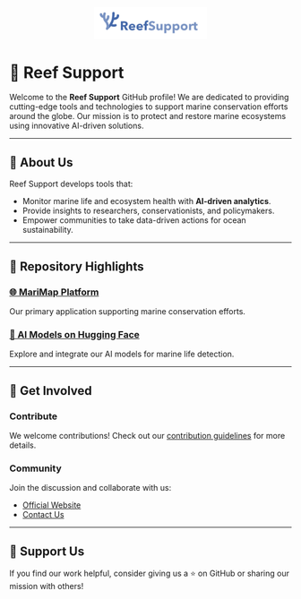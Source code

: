 <p align="center">
  <picture>
    <source media="(prefers-color-scheme: dark)" srcset="https://raw.githubusercontent.com/reefsupport/.github/main/profile/logo_text_horizontal_transparent_white.png">
    <img src="https://raw.githubusercontent.com/reefsupport/.github/main/profile/logo_text_horizontal_transparent.png" alt="Reef Support Logo" width="40%">
  </picture>
</p>

# 🌊 Reef Support

Welcome to the **Reef Support** GitHub profile! We are dedicated to providing cutting-edge tools and technologies to support marine conservation efforts around the globe. Our mission is to protect and restore marine ecosystems using innovative AI-driven solutions.

---

## 🐠 About Us

Reef Support develops tools that:

- Monitor marine life and ecosystem health with **AI-driven analytics**.
- Provide insights to researchers, conservationists, and policymakers.
- Empower communities to take data-driven actions for ocean sustainability.

---

## 📂 Repository Highlights

### [🌐 MariMap Platform](https://marimap.reef.support)

Our primary application supporting marine conservation efforts.

### [🤖 AI Models on Hugging Face](https://huggingface.co/reefsupport)

Explore and integrate our AI models for marine life detection.

---

## 💬 Get Involved

### Contribute

We welcome contributions! Check out our [contribution guidelines](../CONTRIBUTING.md) for more details.

### Community

Join the discussion and collaborate with us:

- [Official Website](https://www.reef.support)
- [Contact Us](https://www.reef.support/contact)

---

## 🌟 Support Us

If you find our work helpful, consider giving us a ⭐ on GitHub or sharing our mission with others!

<!-- ---

### 📜 License

This repository is open-source and available under the [MIT License](LICENSE). -->
